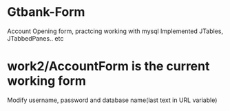 # Gtbank-Form
Account Opening form, practcing working with mysql
Implemented JTables, JTabbedPanes.. etc

# work2/AccountForm is the current working form

Modify username, password and database name(last text in URL variable)


